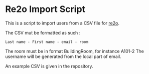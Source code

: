 # Re2o Import Script

This is a script to import users from a CSV file for [re2o](https://gitlab.federez.net/re2o/re2o).

The CSV mut be formatted as such :

`Last name - First name - email - room`

The room must be in format BuildingRoom, for instance A101-2
The username will be generated from the local part of email.

An example CSV is given in the repository.